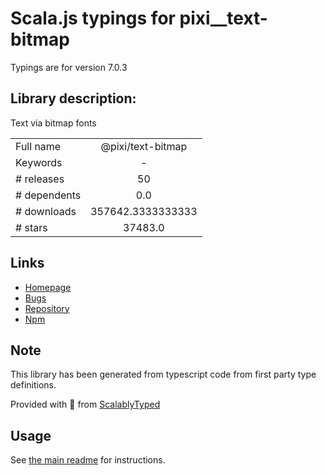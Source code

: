 
# Scala.js typings for pixi__text-bitmap

Typings are for version 7.0.3

## Library description:
Text via bitmap fonts

|                    |                 |
| ------------------ | :-------------: |
| Full name          | @pixi/text-bitmap |
| Keywords           | - |
| # releases         | 50 |
| # dependents       | 0.0 |
| # downloads        | 357642.3333333333 |
| # stars            | 37483.0 |

## Links
- [Homepage](http://pixijs.com/)
- [Bugs](https://github.com/pixijs/pixi.js/issues)
- [Repository](https://github.com/pixijs/pixi.js)
- [Npm](https://www.npmjs.com/package/%40pixi%2Ftext-bitmap)
    


## Note
This library has been generated from typescript code from first party type definitions.

Provided with :purple_heart: from [ScalablyTyped](https://github.com/oyvindberg/ScalablyTyped)

## Usage
See [the main readme](../../readme.md) for instructions.


